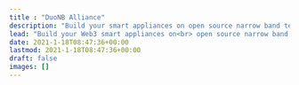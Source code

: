 ```yaml
---
title : "DuoNB Alliance"
description: "Build your smart appliances on open source narrow band technologies."
lead: "Build your Web3 smart appliances on<br> open source narrow band technologies."
date: 2021-1-18T08:47:36+00:00
lastmod: 2021-1-18T08:47:36+00:00
draft: false
images: []
---
```

